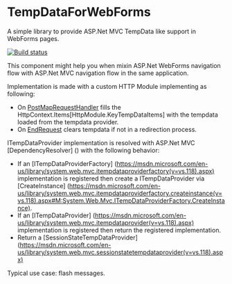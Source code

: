 # TempDataForWebForms
A simple library to provide ASP.Net MVC TempData like support in WebForms pages.

[![Build status](https://ci.appveyor.com/api/projects/status/vvt1r802829nny9g/branch/master?svg=true)](https://ci.appveyor.com/project/ogaudefroy/tempdataforwebforms/branch/master)

This component might help you when mixin ASP.Net WebForms navigation flow with ASP.Net MVC navigation flow in the same application.

Implementation is made with a custom HTTP Module implementing as following:
 - On [PostMapRequestHandler](https://msdn.microsoft.com/en-us/library/system.web.httpapplication.postmaprequesthandler%28v=vs.110%29.aspx) fills the HttpContext.Items[HttpModule.KeyTempDataItems] with the tempdata loaded from the tempdata provider.
 - On [EndRequest](https://msdn.microsoft.com/en-us/library/system.web.httpapplication.endrequest%28v=vs.110%29.aspx) clears tempdata if not in a redirection process.

ITempDataProvider implementation is resolved with ASP.Net MVC [DependencyResolver] () with the following behavior:
 - If an [ITempDataProviderFactory] (https://msdn.microsoft.com/en-us/library/system.web.mvc.itempdataproviderfactory(v=vs.118).aspx) implementation is registered then create a ITempDataProvider via [CreateInstance] (https://msdn.microsoft.com/en-us/library/system.web.mvc.itempdataproviderfactory.createinstance(v=vs.118).aspx#M:System.Web.Mvc.ITempDataProviderFactory.CreateInstance).
 - If an [ITempDataProvider] (https://msdn.microsoft.com/en-us/library/system.web.mvc.itempdataprovider(v=vs.118).aspx) implementation is registered then return the registered implementation.
 - Return a [SessionStateTempDataProvider] (https://msdn.microsoft.com/en-us/library/system.web.mvc.sessionstatetempdataprovider(v=vs.118).aspx)
 
Typical use case: flash messages.
